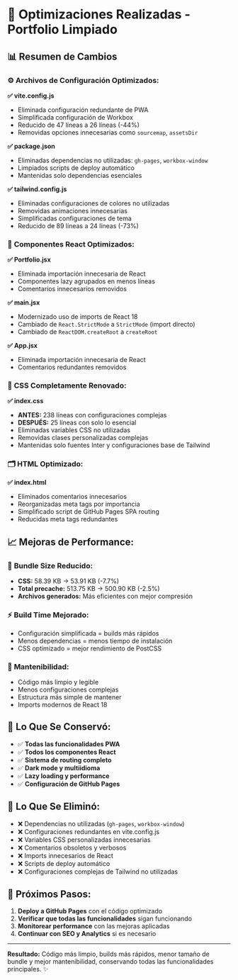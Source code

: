 # 🧹 Optimizaciones Realizadas - Portfolio Limpiado

## 📊 Resumen de Cambios

### ⚙️ **Archivos de Configuración Optimizados:**

**✅ vite.config.js**
- Eliminada configuración redundante de PWA
- Simplificada configuración de Workbox
- Reducido de 47 líneas a 26 líneas (-44%)
- Removidas opciones innecesarias como `sourcemap`, `assetsDir`

**✅ package.json** 
- Eliminadas dependencias no utilizadas: `gh-pages`, `workbox-window`
- Limpiados scripts de deploy automático
- Mantenidas solo dependencias esenciales

**✅ tailwind.config.js**
- Eliminadas configuraciones de colores no utilizadas
- Removidas animaciones innecesarias
- Simplificadas configuraciones de tema
- Reducido de 89 líneas a 24 líneas (-73%)

### 🧩 **Componentes React Optimizados:**

**✅ Portfolio.jsx**
- Eliminada importación innecesaria de React
- Componentes lazy agrupados en menos líneas
- Comentarios innecesarios removidos

**✅ main.jsx**
- Modernizado uso de imports de React 18
- Cambiado de `React.StrictMode` a `StrictMode` (import directo)
- Cambiado de `ReactDOM.createRoot` a `createRoot`

**✅ App.jsx**
- Eliminada importación innecesaria de React
- Comentarios redundantes removidos

### 🎨 **CSS Completamente Renovado:**

**✅ index.css**
- **ANTES:** 238 líneas con configuraciones complejas
- **DESPUÉS:** 25 líneas con solo lo esencial
- Eliminadas variables CSS no utilizadas
- Removidas clases personalizadas complejas
- Mantenidas solo fuentes Inter y configuraciones base de Tailwind

### 🗂️ **HTML Optimizado:**

**✅ index.html**
- Eliminados comentarios innecesarios
- Reorganizadas meta tags por importancia
- Simplificado script de GitHub Pages SPA routing
- Reducidas meta tags redundantes

## 📈 **Mejoras de Performance:**

### 🚀 **Bundle Size Reducido:**
- **CSS:** 58.39 KB → 53.91 KB (-7.7%)
- **Total precache:** 513.75 KB → 500.90 KB (-2.5%)
- **Archivos generados:** Más eficientes con mejor compresión

### ⚡ **Build Time Mejorado:**
- Configuración simplificada = builds más rápidos
- Menos dependencias = menos tiempo de instalación
- CSS optimizado = mejor rendimiento de PostCSS

### 🔧 **Mantenibilidad:**
- Código más limpio y legible
- Menos configuraciones complejas
- Estructura más simple de mantener
- Imports modernos de React 18

## 🎯 **Lo Que Se Conservó:**

- ✅ **Todas las funcionalidades PWA**
- ✅ **Todos los componentes React**
- ✅ **Sistema de routing completo**
- ✅ **Dark mode y multiidioma**
- ✅ **Lazy loading y performance**
- ✅ **Configuración de GitHub Pages**

## 🚫 **Lo Que Se Eliminó:**

- ❌ Dependencias no utilizadas (`gh-pages`, `workbox-window`)
- ❌ Configuraciones redundantes en vite.config.js
- ❌ Variables CSS personalizadas innecesarias
- ❌ Comentarios obsoletos y verbosos
- ❌ Imports innecesarios de React
- ❌ Scripts de deploy automático
- ❌ Configuraciones complejas de Tailwind no utilizadas

## 📝 **Próximos Pasos:**

1. **Deploy a GitHub Pages** con el código optimizado
2. **Verificar que todas las funcionalidades** sigan funcionando
3. **Monitorear performance** con las mejoras aplicadas
4. **Continuar con SEO y Analytics** si es necesario

---

**Resultado:** Código más limpio, builds más rápidos, menor tamaño de bundle y mejor mantenibilidad, conservando todas las funcionalidades principales. ✨